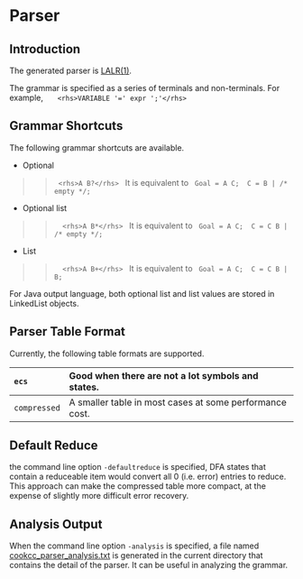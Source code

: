 

# Parser #

## Introduction ##

The generated parser is [LALR(1)](http://en.wikipedia.org/wiki/LALR_parser).

The grammar is specified as a series of terminals and non-terminals.  For example,
`	<rhs>VARIABLE '=' expr ';'</rhs>`

## Grammar Shortcuts ##

The following grammar shortcuts are available.
  * Optional
> > `  <rhs>A B?</rhs>  `
> > It is equivalent to
> > `  Goal = A C;  C = B | /* empty */;  `
  * Optional list
> > `	<rhs>A B*</rhs>  `
> > It is equivalent to
> > `  Goal = A C;  C = C B | /* empty */;  `
  * List
> > `	<rhs>A B+</rhs>  `
> > It is equivalent to
> > `  Goal = A C;  C = C B | B;  `

For Java output language, both optional list and list values are stored in LinkedList objects.

## Parser Table Format ##

Currently, the following table formats are supported.

| `ecs` | Good when there are not a lot symbols and states. |
|:------|:--------------------------------------------------|
| `compressed` | A smaller table in most cases at some performance cost. |

## Default Reduce ##

the command line option `-defaultreduce` is specified, DFA states that contain a reduceable item would convert all 0 (i.e. error) entries to reduce.  This approach can make the compressed table more compact, at the expense of slightly more difficult error recovery.

## Analysis Output ##

When the command line option `-analysis` is specified, a file named [cookcc\_parser\_analysis.txt](http://code.google.com/p/cookcc/source/browse/trunk/tests/java/parser/calc/cookcc_parser_analysis.txt) is generated in the current directory that contains the detail of the parser.  It can be useful in analyzing the grammar.